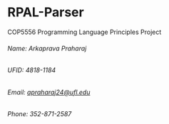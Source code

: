 # RPAL-Parser
COP5556 Programming Language Principles Project

###### Name: Arkaprava Praharaj
###### UFID: 4818-1184
###### Email: apraharaj24@ufl.edu
###### Phone: 352-871-2587
